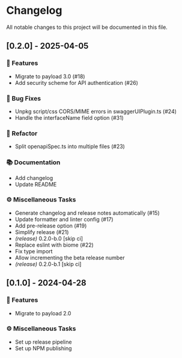 # Changelog

All notable changes to this project will be documented in this file.

## [0.2.0] - 2025-04-05

### 🚀 Features

- Migrate to payload 3.0 (#18)
- Add security scheme for API authentication (#26)

### 🐛 Bug Fixes

- Unpkg script/css CORS/MIME errors in swaggerUIPlugin.ts (#24)
- Handle the interfaceName field option (#31)

### 🚜 Refactor

- Split openapiSpec.ts into multiple files (#23)

### 📚 Documentation

- Add changelog
- Update README

### ⚙️ Miscellaneous Tasks

- Generate changelog and release notes automatically (#15)
- Update formatter and linter config (#17)
- Add pre-release option (#19)
- Simplify release (#21)
- *(release)* 0.2.0-b.0 [skip ci]
- Replace eslint with biome (#22)
- Fix type import
- Allow incrementing the beta release number
- *(release)* 0.2.0-b.1 [skip ci]

## [0.1.0] - 2024-04-28

### 🚀 Features

- Migrate to payload 2.0

### ⚙️ Miscellaneous Tasks

- Set up release pipeline
- Set up NPM publishing

<!-- generated by git-cliff -->
